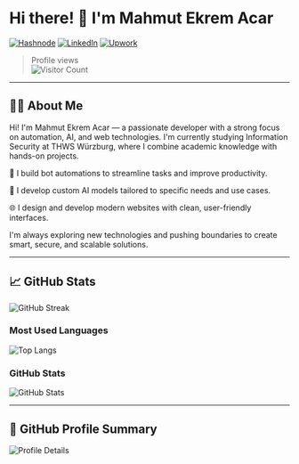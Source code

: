 # Hi there! 👋 I'm Mahmut Ekrem Acar

[![Hashnode](https://img.shields.io/badge/www.ekremacar.website-2962FF?logo=hashnode&logoColor=white)](https://ekremacar.website)
[![LinkedIn](https://img.shields.io/badge/LinkedIn-blue-2962FF?logo=linkedin)](https://www.linkedin.com/in/mahmut-ekrem-acar)
[![Upwork](https://img.shields.io/badge/Upwork-6FDA44?logo=upwork&logoColor=fff)](https://www.upwork.com/freelancers/~01d07137a9b7ff1fcc?viewMode=1)



> Profile views  
![Visitor Count](https://komarev.com/ghpvc/?username=Mahmutekremacar&color=blue)

---

## 🧑‍💻 About Me
Hi! I'm Mahmut Ekrem Acar — a passionate developer with a strong focus on automation, AI, and web technologies.
I'm currently studying Information Security at THWS Würzburg, where I combine academic knowledge with hands-on projects.

🤖 I build bot automations to streamline tasks and improve productivity.

🧠 I develop custom AI models tailored to specific needs and use cases.

🌐 I design and develop modern websites with clean, user-friendly interfaces.

I'm always exploring new technologies and pushing boundaries to create smart, secure, and scalable solutions.


---

## 📈 GitHub Stats

![GitHub Streak](https://github-readme-streak-stats.herokuapp.com/?user=Mahmutekremacar)

### Most Used Languages

![Top Langs](https://github-readme-stats.vercel.app/api/top-langs/?username=Mahmutekremacar&layout=compact&theme=tokyonight)

### GitHub Stats

![GitHub Stats](https://github-readme-stats.vercel.app/api?username=Mahmutekremacar&show_icons=true&theme=tokyonight)

---

## 🏅 GitHub Profile Summary

![Profile Details](https://github-profile-summary-cards.vercel.app/api/cards/profile-details?username=Mahmutekremacar&theme=tokyonight)
